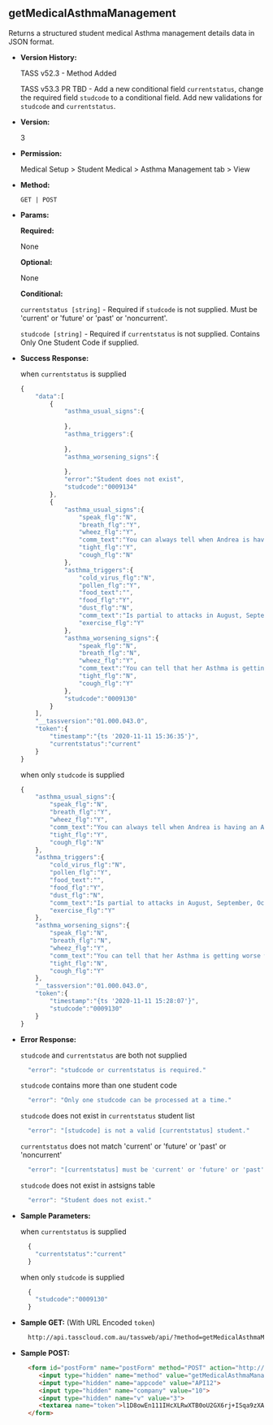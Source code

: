 **getMedicalAsthmaManagement**
----
  Returns a structured student medical Asthma management details data in JSON format.
  
* **Version History:**

  TASS v52.3 - Method Added

  TASS v53.3 PR TBD - Add a new conditional field `currentstatus`, change the required field `studcode` to a conditional field. Add new validations for `studcode` and `currentstatus`.

* **Version:**

  3

* **Permission:**

  Medical Setup > Student Medical > Asthma Management tab > View

* **Method:**

  `GET | POST`
  
*  **Params:**

   **Required:**
 
   None

   **Optional:**

   None

   **Conditional:**

    `currentstatus [string]` - Required if `studcode` is not supplied. Must be 'current' or 'future' or 'past' or 'noncurrent'.

    `studcode [string]` - Required if `currentstatus` is not supplied. Contains Only One Student Code if supplied.

* **Success Response:**

    when `currentstatus` is supplied
    ```javascript
    {
        "data":[
            {
                "asthma_usual_signs":{
                    
                },
                "asthma_triggers":{
                    
                },
                "asthma_worsening_signs":{
                    
                },
                "error":"Student does not exist",
                "studcode":"0009134"
            },
            {
                "asthma_usual_signs":{
                    "speak_flg":"N",
                    "breath_flg":"Y",
                    "wheez_flg":"Y",
                    "comm_text":"You can always tell when Andrea is having an Asthma attack.  First she starts wheezing like an old steam train.  This could go on for some time and become quite significant.  Sometimes she coughs x200",
                    "tight_flg":"Y",
                    "cough_flg":"N"
                },
                "asthma_triggers":{
                    "cold_virus_flg":"N",
                    "pollen_flg":"Y",
                    "food_text":"",
                    "food_flg":"Y",
                    "dust_flg":"N",
                    "comm_text":"Is partial to attacks in August, September, October, November, December and January.  However she is also prone to attacks in February, March, April, May, June and July.  The weather also impacts x200",
                    "exercise_flg":"Y"
                },
                "asthma_worsening_signs":{
                    "speak_flg":"N",
                    "breath_flg":"N",
                    "wheez_flg":"Y",
                    "comm_text":"You can tell that her Asthma is getting worse when she turns blue in the face.  It is really such a striking blue colour, you can't possible miss it.  She may also pass out and fall down.  You canx200",
                    "tight_flg":"N",
                    "cough_flg":"Y"
                },
                "studcode":"0009130"
            }
        ],
        "__tassversion":"01.000.043.0",
        "token":{
            "timestamp":"{ts '2020-11-11 15:36:35'}",
            "currentstatus":"current"
        }
    }
    ```

    when only `studcode` is supplied
    ```javascript
    {
        "asthma_usual_signs":{
            "speak_flg":"N",
            "breath_flg":"Y",
            "wheez_flg":"Y",
            "comm_text":"You can always tell when Andrea is having an Asthma attack.  First she starts wheezing like an old steam train.  This could go on for some time and become quite significant.  Sometimes she coughs x200",
            "tight_flg":"Y",
            "cough_flg":"N"
        },
        "asthma_triggers":{
            "cold_virus_flg":"N",
            "pollen_flg":"Y",
            "food_text":"",
            "food_flg":"Y",
            "dust_flg":"N",
            "comm_text":"Is partial to attacks in August, September, October, November, December and January.  However she is also prone to attacks in February, March, April, May, June and July.  The weather also impacts x200",
            "exercise_flg":"Y"
        },
        "asthma_worsening_signs":{
            "speak_flg":"N",
            "breath_flg":"N",
            "wheez_flg":"Y",
            "comm_text":"You can tell that her Asthma is getting worse when she turns blue in the face.  It is really such a striking blue colour, you can't possible miss it.  She may also pass out and fall down.  You canx200",
            "tight_flg":"N",
            "cough_flg":"Y"
        },
        "__tassversion":"01.000.043.0",
        "token":{
            "timestamp":"{ts '2020-11-11 15:28:07'}",
            "studcode":"0009130"
        }
    }
    ```
 
* **Error Response:**

    `studcode` and `currentstatus` are both not supplied
    ```javascript
      "error": "studcode or currentstatus is required."
    ```

    `studcode` contains more than one student code
    ```javascript
      "error": "Only one studcode can be processed at a time."
    ```

    `studcode` does not exist in `currentstatus` student list
    ```javascript
      "error": "[studcode] is not a valid [currentstatus] student."
    ```

    `currentstatus` does not match 'current' or 'future' or 'past' or 'noncurrent'
    ```javascript
      "error": "[currentstatus] must be 'current' or 'future' or 'past' or 'noncurrent'."
    ```

    `studcode` does not exist in astsigns table
    ```javascript
      "error": "Student does not exist."
    ```

* **Sample Parameters:**

    when `currentstatus` is supplied
  ```javascript
    {
      "currentstatus":"current"
    }
  ```

    when only `studcode` is supplied
  ```javascript
    {
      "studcode":"0009130"
    }
  ```

* **Sample GET:** (With URL Encoded `token`)

  ```HTML
    http://api.tasscloud.com.au/tassweb/api/?method=getMedicalAsthmaManagement&appcode=API12&company=10&v=3&token=l1D8owEn111IHcXLRwXTB0oU2GX6rj%2BISqa9zXA8We3J3mwgjW5pdUvFK3%2FIZ4mJ4bMyfKTmEoup%2B3tTE9GeLQ%3D%3D
  ```
  
* **Sample POST:**

  ```HTML
    <form id="postForm" name="postForm" method="POST" action="http://api.tasscloud.com.au/tassweb/api/">
       <input type="hidden" name="method" value="getMedicalAsthmaManagement">
       <input type="hidden" name="appcode" value="API12">
       <input type="hidden" name="company" value="10">
       <input type="hidden" name="v" value="3">
       <textarea name="token">l1D8owEn111IHcXLRwXTB0oU2GX6rj+ISqa9zXA8We3J3mwgjW5pdUvFK3/IZ4mJ4bMyfKTmEoup+3tTE9GeLQ==</textarea>
    </form>
  ```